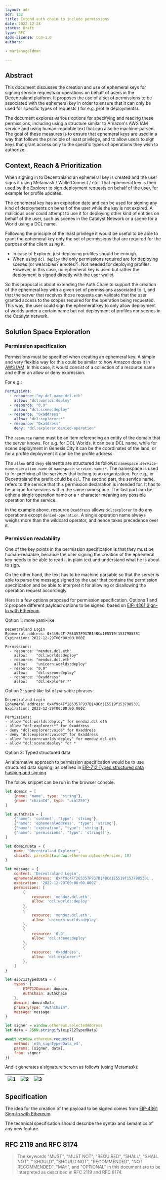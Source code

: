 ```yaml
---
layout: adr
adr: 162
title: Extend auth chain to include permissions
date: 2022-12-28
status: Draft
type: RFC
spdx-license: CC0-1.0
authors:

- marianogoldman

---
```


## Abstract

This document discusses the creation and use of ephemeral keys for signing
service requests or operations on behalf of users in the Decentraland platform.
It proposes the use of a set of permissions to be associated with the ephemeral
key in order to ensure that it can only be used for specific types of requests (
for e.g. profile deployments).

The document explores various options for specifying and reading these
permissions, including using a structure similar to Amazon's AWS IAM service and
using human-readable text that can also be machine-parsed. The goal of these
measures is to ensure that ephemeral keys are used in a way that follows the
principle of least privilege, and to allow users to sign keys that grant access
only to the specific types of operations they wish to authorize.

## Context, Reach & Prioritization

When signing in to Decentraland an ephemeral key is created and the user
signs it using Metamask / WalletConnect / etc. That ephemeral key is
then used by the Explorer to sign deployment requests on behalf of the user,
for example for profile updates.

The ephemeral key has an expiration date and can be used for signing any
kind of deployments on behalf of the user while the key is not expired. A
malicious user could attempt to use it for deploying other kind of entities
on behalf of the user, such as scenes in the Catalyst Network or a scene for
a World using a DCL name.

Following the principle of the least privilege it would be useful to be able
to grant the ephemeral key only the set of permissions that are required
for the purpose of the client using it.

* In case of Explorer, just deploying profiles should be enough.
* When using `dcl deploy` the only permissions
  required are for deploying scenes (or wearables? emotes?). Not needed for
  deploying profiles. However, in this case, no ephemeral key is used but
  rather the deployment is signed directly with the user wallet.

So this proposal is about extending the Auth Chain to support the creation
of the ephemeral key with a given set of permissions associated to it, and
that the server that receives those requests can validate that the user granted
access to the scopes required for the operation being requested. This way, the
user could sign the ephemeral key to only allow deployment of worlds under a
certain name but not deployment of profiles nor scenes in the Catalyst network.

## Solution Space Exploration

### Permission specification

Permissions must be specified when creating an ephemeral key. A simple and very
flexible way for this could be similar to how Amazon does it
in [AWS IAM](https://aws.amazon.com/iam/). In this case, it would consist of
a collection of a resource name and either an allow or deny expression.

For e.g.:

```yaml
Permissions:
  - resource: "my-dcl-name.dcl.eth"
    allow: "dcl:worlds:deploy"
  - resource: "0,0"
    allow: "dcl:scene:deploy"
  - resource: "0xaddress"
    allow: "dcl:explorer:*"
  - resource: "0xaddress"
    deny: "dcl:explorer:denied-operation"
```

The `resource` name must be an item referencing an entity of the domain that
the server knows. For e.g. for DCL Worlds, it can be a DCL name, while for
scene deployment in Genesis City it can be the coordinates of the land, or
for a profile deployment it can be the profile address.

The `allow` and `deny` elements are structured as follows:
`namespace:service-name:operation-name` or `namespace:service-name:*`.
The namespace is used to for prefixing all the services that belong to an
organization. For e.g., in Decentraland the prefix could be `dcl`. The
second part, the service name, refers to the service that this permission
declaration is intended for. It has to be unique for services within the
same namespace. The last part can be either a single operation name or a `*`
character meaning any possible operation for the service.

In the example above, resource `0xaddress` allows `dcl:explorer` to do any
operations except `denied-operation`. A single operation name always weighs
more than the wildcard operator, and hence takes precedence over it.

### Permission readability

One of the key points in the permission specification is that they must be
human-readable, because the user signing the creation of the ephemeral key needs
to be able to read it in plain text and understand what he is about to sign.

On the other hand, the text has to be machine parsable so that the server is
able to parse the message signed by the user that contains the permission
specification and be able to interpret it for allowing or disallowing the
operation request accordingly.

Here is a few options proposed for permission specification. Options 1 and 2
propose different payload options to be
signed, based
on [EIP-4361 Sign-In with Ethereum](https://eips.ethereum.org/EIPS/eip-4361).

Option 1: more yaml-like:

```text
Decentraland Login
Ephemeral address: 0x4f9c4Ff265357F937B14BCd1E5519f1537985301
Expiration: 2022-12-29T00:00:00.000Z

Permissions:
  - resource: "menduz.dcl.eth"
    allow:    "dcl:worlds:deploy"
  - resource: "menduz.dcl.eth"
    allow:    "unicorn:worlds:deploy"
  - resource: "0,0"
    allow:    "dcl:scene:deploy"
  - resource: "0xaddress"
    allow:    "dcl:explorer:*"
```

Option 2: yaml-like list of parsable phrases:

```text
Decentraland Login
Ephemeral address: 0x4f9c4Ff265357F937B14BCd1E5519f1537985301
Expiration: 2022-12-29T00:00:00.000Z

Permissions:
- allow "dcl:worlds:deploy" for menduz.dcl.eth
- allow "dcl:explorer:*" for 0xaddress
- deny "dcl:explorer:voice" for 0xaddress
- deny "dcl:explorer:voice2" for 0xaddress
- allow "unicorn:worlds:deploy" for menduz.dcl.eth
- allow "dcl:scene:deploy" for *
```

Option 3: Typed structured data

An alternative approach to permission specification would be to use structured
data signing, as defined in
[EIP-712 Typed structured data hashing and signing](https://eips.ethereum.org/EIPS/eip-712).

The follow snippet can be run in the browser console:

```javascript
let domain = [
    {name: "name", type: "string"},
    {name: "chainId", type: "uint256"}
]

let authChain = [
    {"name": 'content', "type": 'string'},
    {"name": 'ephemeralAddress', "type": 'string'},
    {"name": 'expiration', "type": 'string'},
    {"name": 'permissions', "type": 'string[]'},
]

let domainData = {
    name: "Decentraland Explorer",
    chainId: parseInt(window.ethereum.networkVersion, 10)
}

let message = {
    content: 'Decentraland Login',
    ephemeralAddress: '0x4f9c4Ff265357F937B14BCd1E5519f1537985301',
    expiration: '2022-12-29T00:00:00.000Z',
    permissions: [
        {
            resource: 'menduz.dcl.eth',
            allow: 'dcl:worlds:deploy'
        },
        {
            resource: 'menduz.dcl.eth',
            allow: 'unicorn:worlds:deploy'
        },
        {
            resource: '0,0',
            allow: 'dcl:scene:deploy'
        },
        {
            resource: '0xaddress',
            allow: 'dcl:explorer:*'
        },
    ]
}

let eip712TypedData = {
    types: {
        EIP712Domain: domain,
        AuthChain: authChain
    },
    domain: domainData,
    primaryType: "AuthChain",
    message: message
}

let signer = window.ethereum.selectedAddress
let data = JSON.stringify(eip712TypedData)

await window.ethereum.request({
    method: 'eth_signTypedData_v4',
    params: [signer, data],
    from: signer
})
```

And it generates a signature screen as follows (using Metamask):

| ![1](../public/resources/ADR-162/img1.png) | ![2](../public/resources/ADR-162/img2.png) | ![3](../public/resources/ADR-162/img3.png) |
|--------------------------------------------|--------------------------------------------|--------------------------------------------|

## Specification

The idea for the creation of the payload to be signed comes from
[EIP-4361 Sign-In with Ethereum](https://eips.ethereum.org/EIPS/eip-4361).

<!--
The technical specification should describe the syntax and semantics of ackaony 
new feature.
-->

The technical specification should describe the syntax and semantics of any new
feature.

## RFC 2119 and RFC 8174

> The keywords "MUST", "MUST NOT", "REQUIRED", "SHALL", "SHALL NOT", "
> SHOULD", "SHOULD NOT", "RECOMMENDED", "NOT RECOMMENDED", "MAY", and "OPTIONAL"
> in this document are to be interpreted as described in RFC 2119 and RFC 8174.
